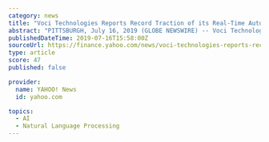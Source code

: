 ```yaml
---
category: news
title: "Voci Technologies Reports Record Traction of its Real-Time Automated Speech Recognition Platform in Q2 2019"
abstract: "PITTSBURGH, July 16, 2019 (GLOBE NEWSWIRE) -- Voci Technologies, a leading provider of automated speech recognition technologies for contact center speech analytics solutions, today announced that ..."
publishedDateTime: 2019-07-16T15:58:00Z
sourceUrl: https://finance.yahoo.com/news/voci-technologies-reports-record-traction-140200774.html?soc_src=social-sh&soc_trk=tw
type: article
score: 47
published: false

provider:
  name: YAHOO! News
  id: yahoo.com

topics:
  - AI
  - Natural Language Processing
---
```

